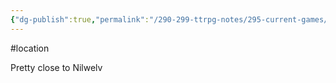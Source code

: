 ```yaml
---
{"dg-publish":true,"permalink":"/290-299-ttrpg-notes/295-current-games/11-weeping-city/wiki/location/silver-spring/"}
---
```



#location 

Pretty close to Nilwelv